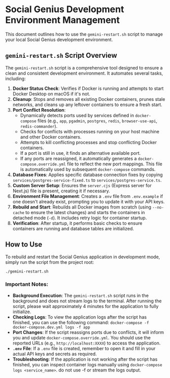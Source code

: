 # Social Genius Development Environment Management

This document outlines how to use the `gemini-restart.sh` script to manage your local Social Genius development environment.

## `gemini-restart.sh` Script Overview

The `gemini-restart.sh` script is a comprehensive tool designed to ensure a clean and consistent development environment. It automates several tasks, including:

1.  **Docker Status Check**: Verifies if Docker is running and attempts to start Docker Desktop on macOS if it's not.
2.  **Cleanup**: Stops and removes all existing Docker containers, prunes stale networks, and cleans up any leftover containers to ensure a fresh start.
3.  **Port Conflict Resolution**:
    *   Dynamically detects ports used by services defined in `docker-compose` files (e.g., `app`, `pgadmin`, `postgres`, `redis`, `browser-use-api`, `redis-commander`).
    *   Checks for conflicts with processes running on your host machine and other Docker containers.
    *   Attempts to kill conflicting processes and stop conflicting Docker containers.
    *   If a port is still in use, it finds an alternative available port.
    *   If any ports are reassigned, it automatically generates a `docker-compose.override.yml` file to reflect the new port mappings. This file is automatically used by subsequent `docker-compose` commands.
4.  **Database Fixes**: Applies specific database connection fixes by copying `services/postgres-service-fixed.ts` to `services/postgres-service.ts`.
5.  **Custom Server Setup**: Ensures the `server.cjs` (Express server for Next.js) file is present, creating it if necessary.
6.  **Environment File Management**: Creates a `.env` file from `.env.example` if one doesn't already exist, prompting you to update it with your API keys.
7.  **Rebuild and Start**: Rebuilds all Docker images from scratch (using `--no-cache` to ensure the latest changes) and starts the containers in detached mode (`-d`). It includes retry logic for container startup.
8.  **Verification**: After startup, it performs basic checks to ensure containers are running and database tables are initialized.

## How to Use

To rebuild and restart the Social Genius application in development mode, simply run the script from the project root:

```bash
./gemini-restart.sh
```

### Important Notes:

*   **Background Execution**: The `gemini-restart.sh` script runs in the background and does not stream logs to the terminal. After running the script, please wait approximately 4 minutes for the application to fully initialize.
*   **Checking Logs**: To view the application logs after the script has finished, you can use the following command: `docker-compose -f docker-compose.dev.yml logs -f app`
*   **Port Changes**: If the script reassigns ports due to conflicts, it will inform you and update `docker-compose.override.yml`. You should use the reported URLs (e.g., `http://localhost:XXXX`) to access the application.
*   **`.env` File**: If a `.env` file is created, remember to open it and fill in your actual API keys and secrets as required.
*   **Troubleshooting**: If the application is not working after the script has finished, you can inspect container logs manually using `docker-compose logs <service_name>`. do not use -f or stream the logs output.
